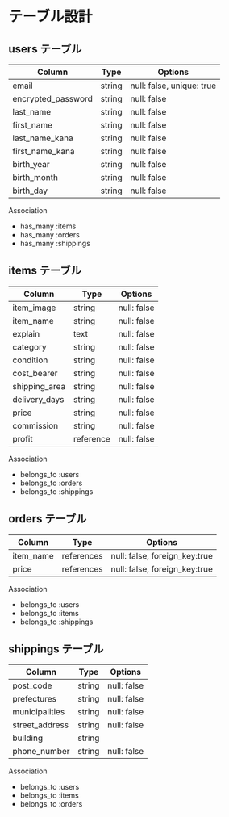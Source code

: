 # テーブル設計

## users テーブル

| Column             | Type   | Options                   |
| ------------------ | ------ | ------------------------- |
| email              | string | null: false, unique: true |
| encrypted_password | string | null: false               |
| last_name          | string | null: false               |
| first_name         | string | null: false               |
| last_name_kana     | string | null: false               |
| first_name_kana    | string | null: false               |
| birth_year         | string | null: false               |
| birth_month        | string | null: false               |
| birth_day          | string | null: false               |

  Association
- has_many :items
- has_many :orders
- has_many :shippings


## items テーブル

| Column        | Type      | Options                        |
| ----------    | --------- | ------------------------------ |
| item_image    | string    | null: false                    |
| item_name     | string    | null: false                    |
| explain       | text      | null: false                    |
| category      | string    | null: false                    |
| condition     | string    | null: false                    |
| cost_bearer   | string    | null: false                    |
| shipping_area | string    | null: false                    |
| delivery_days | string    | null: false                    |
| price         | string    | null: false                    |
| commission    | string    | null: false                    |
| profit        | reference | null: false                    |

  Association
- belongs_to :users
- belongs_to :orders
- belongs_to :shippings




## orders テーブル

| Column           | Type       | Options                        |
| ---------------- | ---------- | ------------------------------ |
| item_name        | references | null: false, foreign_key:true  |
| price            | references | null: false, foreign_key:true  |

  Association
- belongs_to :users
- belongs_to :items
- belongs_to :shippings

## shippings テーブル

| Column           | Type       | Options                        |
| ---------------- | ---------- | ------------------------------ |
| post_code        | string     | null: false                    |
| prefectures      | string     | null: false                    |
| municipalities   | string     | null: false                    |
| street_address   | string     | null: false                    |
| building         | string     |                   |
| phone_number     | string     | null: false                    |

  Association
- belongs_to :users
- belongs_to :items
- belongs_to :orders

